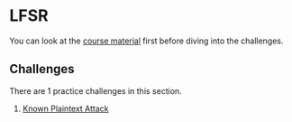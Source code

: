 # LFSR

You can look at the [course material](https://speakerdeck.com/oalieno/crypto-course-lfsr) first before diving into the challenges.

## Challenges

There are 1 practice challenges in this section.

1. [Known Plaintext Attack](/LFSR/Known-Plaintext-Attack)
